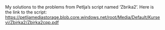 My solutions to the problems from Petlja’s script named ‘Zbrika2’.
Here is the link to the script: https://petljamediastorage.blob.core.windows.net/root/Media/Default/Kursevi/Zbirka2/Zbirka2cpp.pdf
